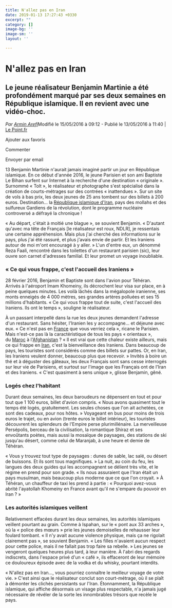 ```yaml
---
title: N'allez pas en Iran
date: 2019-01-13 17:27:43 +0330
excerpt: ""
category: []
image-bg: ''
image-sm: ''
layout: ''

---
```

# N'allez pas en Iran

##  Le jeune réalisateur Benjamin Martinie a été profondément marqué par ses deux semaines en République islamique. Il en revient avec une vidéo-choc.

_Par_ [_Armin Arefi_](https://www.lepoint.fr/monde/n-allez-pas-en-iran-13-05-2016-2039031_24.php#)Modifié le 15/05/2016 à 09:12 - Publié le 13/05/2016 à 11:40 | [Le Point.fr](https://www.lepoint.fr/monde/n-allez-pas-en-iran-13-05-2016-2039031_24.php)

Ajouter aux favoris

Commenter

Envoyer par email

13 Benjamin Martinie n'aurait jamais imaginé partir un jour en République islamique. En ce début d'année 2016, le jeune Parisien et son ami Baptiste Le Bihan surfent sur Internet à la recherche d'une destination « originale ». Surnommé « Tolt », le réalisateur et photographe s'est spécialisé dans la création de courts-métrages sur des contrées « inattendues ». Sur un site de vols à bas prix, les deux jeunes de 25 ans tombent sur des billets à 200 euros. Destination... la [République islamique d'Iran](https://www.lepoint.fr/tags/republique-islamique-d-iran), pays des mollahs et des sulfureux Gardiens de la révolution, dont le programme nucléaire controversé a défrayé la chronique !

« Au départ, c'était à moitié une blague », se souvient Benjamin. « D'autant qu'avec ma tête de Français \[le réalisateur est roux, NDLR\], je ressentais une certaine appréhension. Mais plus j'ai cherché des informations sur le pays, plus j'ai été rassuré, et plus j'avais envie de partir. Et les Iraniens autour de moi m'ont encouragé à y aller. » L'un d'entre eux, un dénommé Reza Faali, rencontré dans les toilettes d'un restaurant parisien (sic), leur ouvre son carnet d'adresses familial. Et leur promet un voyage inoubliable.

### « Ce qui vous frappe, c'est l'accueil des Iraniens »

28 février 2016, Benjamin et Baptiste sont dans l'avion pour Téhéran. Arrivés à l'aéroport Imam Khomeiny, ils décrochent leur visa sur place, en à peine quelques minutes. Les voilà lâchés dans la mégalopole iranienne, ses monts enneigés de 4 000 mètres, ses grandes artères polluées et ses 15 millions d'habitants. « Ce qui vous frappe tout de suite, c'est l'accueil des Iraniens. Ils ont le temps », souligne le réalisateur.

À un passant interpellé dans la rue les deux jeunes demandent l'adresse d'un restaurant. Sans hésiter, l'Iranien les y accompagne... et déjeune avec eux. « Ce n'est pas en [France](https://www.lepoint.fr/tags/france) que vous verriez cela », ricane le Parisien. Mais n'est-ce pas là la caractéristique de tous les pays « orientaux », du [Maroc](https://www.lepoint.fr/tags/maroc) à l'[Afghanistan](https://www.lepoint.fr/tags/afghanistan) ? « Il est vrai que cette chaleur existe ailleurs, mais ce qui frappe en [Iran](https://www.lepoint.fr/tags/iran), c'est la bienveillance des Iraniens. Dans beaucoup de pays, les touristes sont considérés comme des billets sur pattes. Or, en Iran, les Iraniens veulent donner, beaucoup plus que recevoir. » Invités à boire un thé et à déguster des gâteaux, les deux Français sont sans cesse interrogés sur leur vie de Parisiens, et surtout sur l'image que les Français ont de l'Iran et des Iraniens. « C'est quasiment à sens unique », glisse Benjamin, gêné.

### Logés chez l'habitant

Durant deux semaines, les deux baroudeurs ne dépensent en tout et pour tout que 1 100 euros, billet d'avion compris. « Nous avons quasiment tout le temps été logés, gratuitement. Les seules choses que l'on ait achetées, ce sont des cadeaux, pour nos hôtes. » Voyageant en bus pour moins de trois euros le trajet, ou en avion (trente euros le billet intérieur), les touristes découvrent les splendeurs de l'Empire perse plurimillénaire. La merveilleuse Persépolis, berceau de la civilisation, la romantique Shiraz et ses envoûtants poètes, mais aussi la mosaïque de paysages, des stations de ski jusqu'au désert, comme celui de Maranjab, à une heure et demie de Téhéran.

« Vous y trouvez tout type de paysages : dunes de sable, lac salé, ou désert de buissons. Et ils sont tous magnifiques. » La nuit, au coin du feu, les langues des deux guides qui les accompagnent se délient très vite, et le régime en prend pour son grade. « Ils nous assuraient que l'Iran était un pays musulman, mais beaucoup plus moderne que ce que l'on croyait. » À Téhéran, un chauffeur de taxi les prend à partie : « Pourquoi avez-vous abrité l'ayatollah Khomeiny en France avant qu'il ne s'empare du pouvoir en Iran ? »

### Les autorités islamiques veillent

Relativement effacées durant les deux semaines, les autorités islamiques veillent pourtant au grain. Comme à Ispahan, sur le « pont aux 33 arches », où la « police des mœurs » prie les jeunes demoiselles de rehausser leur foulard tombant. « Il n'y avait aucune violence physique, mais ça ne rigolait clairement pas », se souvient Benjamin. « Les filles n'avaient aucun respect pour cette police, mais il ne fallait pas trop faire sa rebelle. » Les jeunes se vengeront quelques heures plus tard, à leur manière. À l'abri des regards indiscrets, dans l'espace privé d'un « café », ils effaceront de leur mémoire ce douloureux épisode avec de la vodka et du whisky, pourtant interdits.

« N'allez pas en Iran..., vous pourriez connaître le meilleur voyage de votre vie. » C'est ainsi que le réalisateur conclut son court-métrage, où il se plaît à démonter les clichés persistants sur l'Iran. Étonnamment, la République islamique, qui affiche désormais un visage plus respectable, n'a jamais jugé nécessaire de révéler de la sorte les innombrables trésors que recèle le pays.